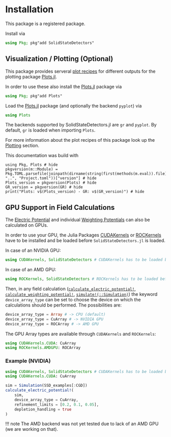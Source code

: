 # Installation

This package is a registered package.

Install via

```julia
using Pkg; pkg"add SolidStateDetectors"
```

## Visualization / Plotting (Optional)

This package provides serveral [plot recipes](https://docs.juliaplots.org/latest/recipes/) for different outputs for the plotting package [Plots.jl](https://github.com/JuliaPlots/Plots.jl/).

In order to use these also install the [Plots.jl](https://github.com/JuliaPlots/Plots.jl/) package via

```julia
using Pkg; pkg"add Plots"
```

Load the [Plots.jl](https://github.com/JuliaPlots/Plots.jl/) package (and optionally the backend `pyplot`) via

```julia
using Plots
```

The backends supported by SolidStateDetectors.jl are `gr` and `pyplot`.
By default, `gr` is loaded when importing `Plots`.

For more information about the plot recipes of this package look up the [Plotting](@ref) section.

This documentation was build with
```@example
using Pkg, Plots # hide
pkgversion(m::Module) = Pkg.TOML.parsefile(joinpath(dirname(string(first(methods(m.eval)).file)), "..", "Project.toml"))["version"] # hide
Plots_version = pkgversion(Plots) # hide
GR_version = pkgversion(GR) # hide
print("Plots: v$(Plots_version) - GR: v$(GR_version)") # hide
```

## GPU Support in Field Calculations

The [Electric Potential](@ref) and individual [Weighting Potentials](@ref) can also be calculated on GPUs.

In order to use your GPU, the Julia Packages [CUDAKernels](https://github.com/JuliaGPU/KernelAbstractions.jl/tree/master/lib/CUDAKernels) or [ROCKernels](https://github.com/JuliaGPU/KernelAbstractions.jl/tree/master/lib/ROCKernels) have to be installed and be loaded before `SolidStateDetectors.jl` is loaded.

In case of an NVIDIA GPU:
```julia
using CUDAKernels, SolidStateDetectors # CUDAKernels has to be loaded before SSD
```

In case of an AMD GPU:
```julia
using ROCKernels, SolidStateDetectors # ROCKernels has to be loaded before SSD
```

Then, in any field calculation ([`calculate_electric_potential!`](@ref), [`calculate_weighting_potential!`](@ref), [`simulate!(::Simulation)`](@ref)) the keyword `device_array_type` can be set to choose the device on which the calculations should be performed.
The possibilities are:
```julia
device_array_type = Array # -> CPU (default)
device_array_type = CuArray # -> NVIDIA GPU
device_array_type = ROCArray # -> AMD GPU
```
The GPU Array types are available through `CUDAKernels` and `ROCKernels`:
```julia
using CUDAKernels.CUDA: CuArray
using ROCKernels.AMDGPU: ROCArray
```

### Example (NVIDIA)

```julia
using CUDAKernels, SolidStateDetectors # CUDAKernels has to be loaded before SSD
using CUDAKernels.CUDA: CuArray

sim = Simulation(SSD_examples[:CGD])
calculate_electric_potential!( 
    sim, 
    device_array_type = CuArray, 
    refinement_limits = [0.2, 0.1, 0.05],
    depletion_handling = true
)    
```

!!! note
    The AMD backend was not yet tested due to lack of an AMD GPU (we are working on that).
